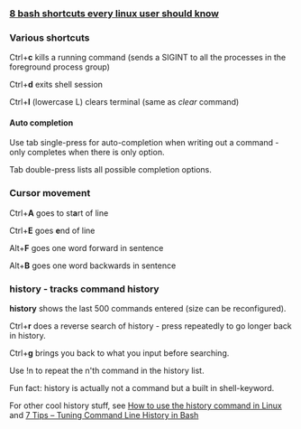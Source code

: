 ### [8 bash shortcuts every linux user should know](https://www.youtube.com/watch?v=C-AQAJXdoS8)

### Various shortcuts
Ctrl+**c** kills a running command (sends a SIGINT to all the processes in the foreground process group)

Ctrl+**d** exits shell session  

Ctrl+**l** (lowercase L) clears terminal (same as *clear* command)
#### Auto completion
Use tab single-press for auto-completion when writing out a command - only completes when there is only option. 

Tab double-press lists all possible completion options.

### Cursor movement
Ctrl+**A** goes to st**a**rt of line

Ctrl+**E** goes **e**nd of line 

Alt+**F** goes one word forward in sentence

Alt+**B** goes one word backwards in sentence

### history - tracks command history
**history** shows the last 500 commands entered (size can be reconfigured).

Ctrl+**r** does a reverse search of history - press repeatedly to go longer back in history.

Ctrl+**g** brings you back to what you input before searching.

Use !n to repeat the n'th command in the history list.

Fun fact: history is actually not a command but a built in shell-keyword. 

For other cool history stuff, see [How to use the history command in Linux
](https://opensource.com/article/18/6/history-command) and [7 Tips – Tuning Command Line History in Bash](https://www.shellhacks.com/tune-command-line-history-bash/) 